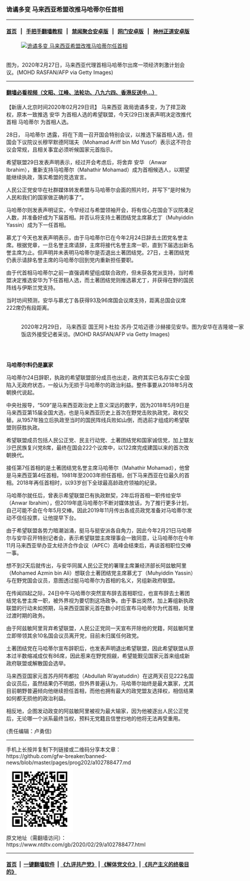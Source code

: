### 诡谲多变 马来西亚希盟改推马哈蒂尔任首相
------------------------

#### [首页](https://github.com/gfw-breaker/banned-news/blob/master/README.md) &nbsp;&nbsp;|&nbsp;&nbsp; [手把手翻墙教程](https://github.com/gfw-breaker/guides/wiki) &nbsp;&nbsp;|&nbsp;&nbsp; [禁闻聚合安卓版](https://github.com/gfw-breaker/bn-android) &nbsp;&nbsp;|&nbsp;&nbsp; [网门安卓版](https://github.com/oGate2/oGate) &nbsp;&nbsp;|&nbsp;&nbsp; [神州正道安卓版](https://github.com/SzzdOgate/update) 



<div><div class="featured_image">
 <a href="https://i.ntdtv.com/assets/uploads/2020/02/GettyImages-1203628327.jpg" target="_blank">
  <figure>
   <img alt="诡谲多变 马来西亚希盟改推马哈蒂尔任首相" src="https://i.ntdtv.com/assets/uploads/2020/02/GettyImages-1203628327-800x450.jpg"/>
  </figure><br/>
 </a>
 <span class="caption">
  图为，2020年2月27日，马来西亚代理首相马哈蒂尔出席一项经济刺激计划会议。(MOHD RASFAN/AFP via Getty Images)
 </span>
</div>
</div><hr/>

#### [翻墙必看视频（文昭、江峰、法轮功、八九六四、香港反送中...）](https://github.com/gfw-breaker/banned-news/blob/master/pages/link3.md)

<div><div class="post_content" itemprop="articleBody">
 <p>
  【新唐人北京时间2020年02月29日讯】
  <ok href="https://www.ntdtv.com/gb/马来西亚.htm">
   马来西亚
  </ok>
  政局诡谲多变，为了捍卫政权，原本一致推选
  <ok href="https://www.ntdtv.com/gb/安华.htm">
   安华
  </ok>
  为首相人选的希望联盟，今天(29日)发表声明决定改推代首相
  <ok href="https://www.ntdtv.com/gb/马哈蒂尔.htm">
   马哈蒂尔
  </ok>
  为首相人选。
 </p>
 <p>
  28日，
  <ok href="https://www.ntdtv.com/gb/马哈蒂尔.htm">
   马哈蒂尔
  </ok>
  透露，将在下周一召开国会特别会议，以推选下届首相人选，但国会下议院议长穆罕默德阿瑞夫（Mohamad Ariff bin Md Yusof）表示这不符合议会常规，且相关事宜必须听候国家元首指示。
 </p>
 <p>
  希望联盟29日发表声明表示，经过开会考虑后，将舍弃
  <ok href="https://www.ntdtv.com/gb/安华.htm">
   安华
  </ok>
  （Anwar Ibrahim），重新支持马哈蒂尔（Mahathir Mohamad）成为首相候选人，以期望能继续执政，落实希盟的竞选宣言。
 </p>
 <p>
  人民公正党安华在社群媒体转发希盟与马哈蒂尔会面的照片时，并写下“是时候为人民和我们的国家做正确的事了”。
 </p>
 <p>
  马哈蒂尔则发表声明证实，今早经过与希盟领袖开会，将有信心在国会下议院凑足人数，并准备好成为下届首相。并否认将支持土著团结党主席慕尤丁（Muhyiddin Yassin）成为下一任首相。
 </p>
 <p>
  慕尤丁今天也发表声明表示，由于马哈蒂尔已在今年2月24日辞去土团党名誉主席。根据党章，一旦名誉主席请辞，主席将接代名誉主席一职，直到下届选出新名誉主席为止。但声明并未表明马哈蒂尔是否退出土著团结党。27日，土著团结党仍表示请辞名誉主席的马哈蒂尔回到党内重新担任要职。
 </p>
 <p>
  由于代首相马哈蒂尔之前一直强调希望组成联合政府，但未获各党派支持，当时希盟决定推选安华为下任首相人选，而土著团结党则推选慕尤丁，并获得在野的国民阵线与伊斯兰党支持。
 </p>
 <p>
  当时坊间预测，安华与慕尤丁各获得93及96席国会议席支持，距离总国会议席222席仍有段距离。
 </p>
 <figure class="wp-caption alignnone" id="attachment_102788488" style="width: 600px">
  <img alt="" class="size-medium wp-image-102788488" src="https://i.ntdtv.com/assets/uploads/2020/02/GettyImages-1204086980-1-600x400.jpg">
   <br/><figcaption class="wp-caption-text">
    2020年2月29日，
    <ok href="https://www.ntdtv.com/gb/马来西亚.htm">
     马来西亚
    </ok>
    国王阿卜杜拉·苏丹·艾哈迈德·沙赫接见安华。图为安华在吉隆坡一家饭店外接受记者采访。(MOHD RASFAN/AFP via Getty Images)
   </figcaption><br/>
  </img>
 </figure><br/>
 <p>
  <strong>
   马哈蒂尔料仍是赢家
  </strong>
 </p>
 <p>
  马哈蒂尔24日辞职，执政的希望联盟部分成员也出走，政府其实已名存实亡全国陷入无政府状态，一般认为无损于马哈蒂尔的政治利益。整件事要从2018年5月改朝换代说起。
 </p>
 <p>
  中央社报导，“509”是马来西亚政治史上意义深远的数字，因为2018年5月9日是马来西亚第15届全国大选，也是马来西亚历史上首次在野党击败执政党，政权交替。从1957年独立后执政至当时的国民阵线兵败如山倒，而选前才组成的希望联盟则获胜执政。
 </p>
 <p>
  希望联盟成员包括人民公正党、民主行动党、土著团结党和国家诚信党，加上盟友沙巴民族复兴党8席，最终在国会222个议席中，以122席完成建国以来的首次改朝换代。
 </p>
 <p>
  接任第7任首相的是土著团结党名誉主席马哈蒂尔（Mahathir Mohamad），他曾是马来西亚第4任首相，1981年至2003年担任首相，创下马来西亚在位最久的首相。2018年再任首相时，以93岁创下全球最高龄政府领袖的纪录。
 </p>
 <p>
  马哈蒂尔就任后，曾表示希望联盟已有执政默契，2年后将首相一职传给安华（Anwar Ibrahim），但2019年底马哈蒂尔不断对媒体放话，为了推行更多计划，自己可能不会在今年5月交棒。因此2019年11月传出各成员政党准备对马哈蒂尔发动不信任投票，让他提早下台。
 </p>
 <p>
  由于希望联盟各势力暗潮汹涌，挺马与挺安派各自角力，因此今年2月21日马哈蒂尔与安华召开特别记者会，表示希望联盟主席理事会一致同意，让马哈蒂尔在今年11月马来西亚举办亚太经济合作会议（APEC）高峰会结束后，再谈首相职位交棒一事。
 </p>
 <p>
  想不到2天后就传出，与安华同属人民公正党的署理主席兼经济部长阿兹敏阿里（Mohamed Azmin bin Ali）想联合土著团结党主席慕尤丁（Muhyiddin Yassin）与在野党国会议员，意图透过挺马哈蒂尔为首相的名义，另组新政府联盟。
 </p>
 <p>
  在传闻四起之际，24日中午马哈蒂尔突然宣布辞去首相职位，也宣布辞去土著团结党名誉主席一职，被外界视为要切割这场政争。由于事出突然，加上筹组新执政联盟的行动未如预期，马来西亚国家元首在数小时后宣布马哈蒂尔为代首相，处理过渡时期的政务。
 </p>
 <p>
  由于阿兹敏阿里背弃希望联盟，人民公正党同一天宣布开除他的党籍，阿兹敏阿里立即带领其余10名国会议员离开党，目前未归属任何政党。
 </p>
 <p>
  土著团结党在马哈蒂尔宣布辞职后，也发表声明退出希望联盟，因此希望联盟从原本过半数缩减成仅有86席，因此惹来在野党觊觎，希望能觐见国家元首来组成新政府联盟或解散国会选举。
 </p>
 <p>
  马来西亚国家元首苏丹阿布都拉（Abdullah Ri’ayatuddin）在这两天召见222名国会议员后，虽然结果仍不明朗，但外界普遍认为，马哈蒂尔始终是最大赢家，尤其目前朝野普遍倾向他继续担任首相，而他也拥有最大的政党盟友选择权，相信结果如何都无损他的政治利益。
 </p>
 <p>
  相反地，企图发动政变的阿兹敏阿里被视为最大输家，因为他被逐出人民公正党后，无论哪一个派系最终当权，预料无党籍且信誉扫地的他将无法再受重用。
 </p>
 <p>
  (责任编辑：卢勇信)
 </p>
 <div class="single_ad">
 </div>
</div>
</div>
<hr/>
手机上长按并复制下列链接或二维码分享本文章：<br/>
https://github.com/gfw-breaker/banned-news/blob/master/pages/prog202/a102788477.md <br/>
<a href='https://github.com/gfw-breaker/banned-news/blob/master/pages/prog202/a102788477.md'><img src='https://github.com/gfw-breaker/banned-news/blob/master/pages/prog202/a102788477.md.png'/></a> <br/>
原文地址（需翻墙访问）：https://www.ntdtv.com/gb/2020/02/29/a102788477.html


------------------------
#### [首页](https://github.com/gfw-breaker/banned-news/blob/master/README.md) &nbsp;|&nbsp; [一键翻墙软件](https://github.com/gfw-breaker/nogfw/blob/master/README.md) &nbsp;| [《九评共产党》](https://github.com/gfw-breaker/9ping.md/blob/master/README.md#九评之一评共产党是什么) | [《解体党文化》](https://github.com/gfw-breaker/jtdwh.md/blob/master/README.md) | [《共产主义的终极目的》](https://github.com/gfw-breaker/gczydzjmd.md/blob/master/README.md)


<img src='http://gfw-breaker.win/banned-news/pages/prog202/a102788477.md' width='0px' height='0px'/>